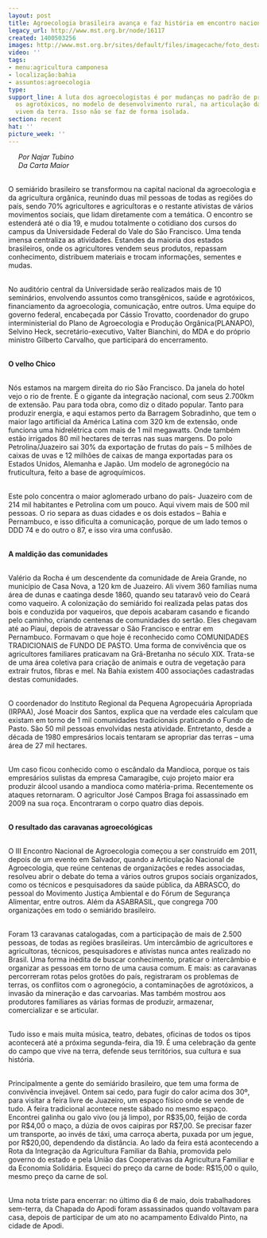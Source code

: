 ```yaml
---
layout: post
title: Agroecologia brasileira avança e faz história em encontro nacional
legacy_url: http://www.mst.org.br/node/16117
created: 1400503256
images: http://www.mst.org.br/sites/default/files/imagecache/foto_destaque/ana.jpg
video: ''
tags:
- menu:agricultura camponesa
- localização:bahia
- assuntos:agroecologia
type: 
support_line: A luta dos agroecologistas é por mudanças no padrão de produção, contra
  os agrotóxicos, no modelo de desenvolvimento rural, na articulação das pessoas que
  vivem da terra. Isso não se faz de forma isolada.
section: recent
hat: ''
picture_week: ''
---
```

<p><img style="margin: 10px; float: left;" src="http://www.mst.org.br/sites/default/files/ana_2.jpg" alt=""></p><p><em>Por Najar Tubino<br>Da Carta Maior</em></p><p><br>O semiárido brasileiro se transformou na capital nacional da agroecologia e da agricultura orgânica, reunindo duas mil pessoas de todas as regiões do país, sendo 70% agricultores e agricultoras e o restante ativistas de vários movimentos sociais, que lidam diretamente com a temática. O encontro se estenderá até o dia 19, e mudou totalmente o cotidiano dos cursos do campus da Universidade Federal do Vale do São Francisco. Uma tenda imensa centraliza as atividades. Estandes da maioria dos estados brasileiros, onde os agricultores vendem seus produtos, repassam conhecimento, distribuem materiais e trocam informações, sementes e mudas.</p><p><br>No auditório central da Universidade serão realizados mais de 10 seminários, envolvendo assuntos como transgênicos, saúde e agrotóxicos, financiamento da agroecologia, comunicação, entre outros. Uma equipe do governo federal, encabeçada por Cássio Trovatto, coordenador do grupo interministerial do Plano de Agroecologia e Produção Orgânica(PLANAPO), Selvino Heck, secretário-executivo, Valter Bianchini, do MDA e do próprio ministro Gilberto Carvalho, que participará do encerramento.</p><p><br><strong>O velho Chico</strong></p><p><br>Nós estamos na margem direita do rio São Francisco. Da janela do hotel vejo o rio de frente. É o gigante da integração nacional, com seus 2.700km de extensão. Pau para toda obra, como diz o ditado popular. Tanto para produzir energia, e aqui estamos perto da Barragem Sobradinho, que tem o maior lago artificial da América Latina com 320 km de extensão, onde funciona uma hidrelétrica com mais de 1 mil megawatts. Onde também estão irrigados 80 mil hectares de terras nas suas margens. Do polo Petrolina/Juazeiro sai 30% da exportação de frutas do país – 5 milhões de caixas de uvas e 12 milhões de caixas de manga exportadas para os Estados Unidos, Alemanha e Japão. Um modelo de agronegócio na fruticultura, feito a base de agroquímicos.</p><p><br>Este polo concentra o maior aglomerado urbano do país- Juazeiro com de 214 mil habitantes e Petrolina com um pouco. Aqui vivem mais de 500 mil pessoas. O rio separa as duas cidades e os dois estados – Bahia e Pernambuco, e isso dificulta a comunicação, porque de um lado temos o DDD 74 e do outro o 87, e isso vira uma confusão.</p><p><br><strong>A maldição das comunidades</strong></p><p><br>Valério da Rocha é um descendente da comunidade de Areia Grande, no município de Casa Nova, a 120 km de Juazeiro. Ali vivem 360 famílias numa área de dunas e caatinga desde 1860, quando seu tataravô veio do Ceará como vaqueiro. A colonização do semiárido foi realizada pelas patas dos bois e conduzida por vaqueiros, que depois acabaram casando e ficando pelo caminho, criando centenas de comunidades do sertão. Eles chegavam até ao Piauí, depois de atravessar o São Francisco e entrar em Pernambuco. Formavam o que hoje é reconhecido como COMUNIDADES TRADICIONAIS de FUNDO DE PASTO. Uma forma de convivência que os agricultores familiares praticavam na Grã-Bretanha no século XIX. Trata-se de uma área coletiva para criação de animais e outra de vegetação para extrair frutos, fibras e mel. Na Bahia existem 400 associações cadastradas destas comunidades.</p><p><br>O coordenador do Instituto Regional da Pequena Agropecuária Apropriada (IRPAA), José Moacir dos Santos, explica que na verdade eles calculam que existam em torno de 1 mil comunidades tradicionais praticando o Fundo de Pasto. São 50 mil pessoas envolvidas nesta atividade. Entretanto, desde a década de 1980 empresários locais tentaram se apropriar das terras – uma área de 27 mil hectares.</p><p><br>Um caso ficou conhecido como o escândalo da Mandioca, porque os tais empresários sulistas da empresa Camaragibe, cujo projeto maior era produzir álcool usando a mandioca como matéria-prima. Recentemente os ataques retornaram. O agricultor José Campos Braga foi assassinado em 2009 na sua roça. Encontraram o corpo quatro dias depois.</p><p><br><strong>O resultado das caravanas agroecológicas</strong></p><p><br>O III Encontro Nacional de Agroecologia começou a ser construído em 2011, depois de um evento em Salvador, quando a Articulação Nacional de Agroecologia, que reúne centenas de organizações e redes associadas, resolveu abrir o debate do tema a vários outros grupos sociais organizados, como os técnicos e pesquisadores da saúde pública, da ABRASCO, do pessoal do Movimento Justiça Ambiental e do Fórum de Segurança Alimentar, entre outros. Além da ASABRASIL, que congrega 700 organizações em todo o semiárido brasileiro.</p><p><br>Foram 13 caravanas catalogadas, com a participação de mais de 2.500 pessoas, de todas as regiões brasileiras. Um intercâmbio de agricultores e agricultoras, técnicos, pesquisadores e ativistas nunca antes realizado no Brasil. Uma forma inédita de buscar conhecimento, praticar o intercâmbio e organizar as pessoas em torno de uma causa comum. E mais: as caravanas percorreram rotas pelos grotões do país, registraram os problemas de terras, os conflitos com o agronegócio, a contaminações de agrotóxicos, a invasão da mineração e das carvoarias. Mas também mostrou aos produtores familiares as várias formas de produzir, armazenar, comercializar e se articular.</p><p><br>Tudo isso e mais muita música, teatro, debates, oficinas de todos os tipos acontecerá até a próxima segunda-feira, dia 19. É uma celebração da gente do campo que vive na terra, defende seus territórios, sua cultura e sua história.</p><p><br>Principalmente a gente do semiárido brasileiro, que tem uma forma de convivência invejável. Ontem sai cedo, para fugir do calor acima dos 30º, para visitar a feira livre de Juazeiro, um espaço físico onde se vende de tudo. A feira tradicional acontece neste sábado no mesmo espaço. Encontrei galinha ou galo vivo (ou já limpo), por R$35,00, feijão de corda por R$4,00 o maço, a dúzia de ovos caipiras por R$7,00. Se precisar fazer um transporte, ao invés de táxi, uma carroça aberta, puxada por um jegue, por R$20,00, dependendo da distância. Ao lado da feira está acontecendo a Rota da Integração da Agricultura Familiar da Bahia, promovida pelo governo do estado e pela União das Cooperativas da Agricultura Familiar e da Economia Solidária. Esqueci do preço da carne de bode: R$15,00 o quilo, mesmo preço da carne de sol.</p><p><br>Uma nota triste para encerrar: no último dia 6 de maio, dois trabalhadores sem-terra, da Chapada do Apodi foram assassinados quando voltavam para casa, depois de participar de um ato no acampamento Edivaldo Pinto, na cidade de Apodi.</p><p>&nbsp;</p>
